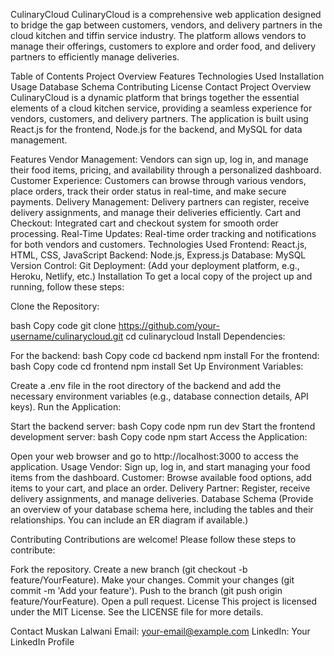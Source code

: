CulinaryCloud
CulinaryCloud is a comprehensive web application designed to bridge the gap between customers, vendors, and delivery partners in the cloud kitchen and tiffin service industry. The platform allows vendors to manage their offerings, customers to explore and order food, and delivery partners to efficiently manage deliveries.

Table of Contents
Project Overview
Features
Technologies Used
Installation
Usage
Database Schema
Contributing
License
Contact
Project Overview
CulinaryCloud is a dynamic platform that brings together the essential elements of a cloud kitchen service, providing a seamless experience for vendors, customers, and delivery partners. The application is built using React.js for the frontend, Node.js for the backend, and MySQL for data management.

Features
Vendor Management: Vendors can sign up, log in, and manage their food items, pricing, and availability through a personalized dashboard.
Customer Experience: Customers can browse through various vendors, place orders, track their order status in real-time, and make secure payments.
Delivery Management: Delivery partners can register, receive delivery assignments, and manage their deliveries efficiently.
Cart and Checkout: Integrated cart and checkout system for smooth order processing.
Real-Time Updates: Real-time order tracking and notifications for both vendors and customers.
Technologies Used
Frontend: React.js, HTML, CSS, JavaScript
Backend: Node.js, Express.js
Database: MySQL
Version Control: Git
Deployment: (Add your deployment platform, e.g., Heroku, Netlify, etc.)
Installation
To get a local copy of the project up and running, follow these steps:

Clone the Repository:

bash
Copy code
git clone https://github.com/your-username/culinarycloud.git
cd culinarycloud
Install Dependencies:

For the backend:
bash
Copy code
cd backend
npm install
For the frontend:
bash
Copy code
cd frontend
npm install
Set Up Environment Variables:

Create a .env file in the root directory of the backend and add the necessary environment variables (e.g., database connection details, API keys).
Run the Application:

Start the backend server:
bash
Copy code
npm run dev
Start the frontend development server:
bash
Copy code
npm start
Access the Application:

Open your web browser and go to http://localhost:3000 to access the application.
Usage
Vendor: Sign up, log in, and start managing your food items from the dashboard.
Customer: Browse available food options, add items to your cart, and place an order.
Delivery Partner: Register, receive delivery assignments, and manage deliveries.
Database Schema
(Provide an overview of your database schema here, including the tables and their relationships. You can include an ER diagram if available.)

Contributing
Contributions are welcome! Please follow these steps to contribute:

Fork the repository.
Create a new branch (git checkout -b feature/YourFeature).
Make your changes.
Commit your changes (git commit -m 'Add your feature').
Push to the branch (git push origin feature/YourFeature).
Open a pull request.
License
This project is licensed under the MIT License. See the LICENSE file for more details.

Contact
Muskan Lalwani
Email: your-email@example.com
LinkedIn: Your LinkedIn Profile
